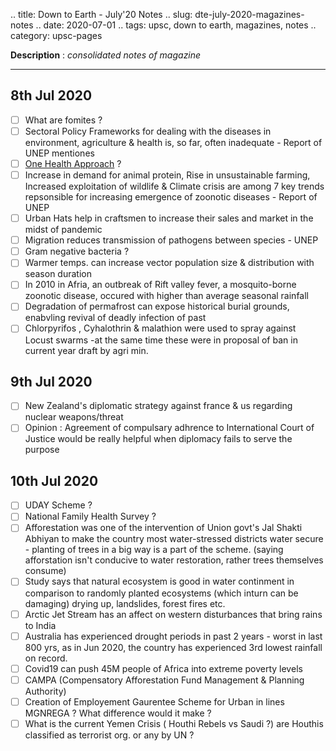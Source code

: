 .. title: Down to Earth - July'20  Notes
.. slug: dte-july-2020-magazines-notes
.. date: 2020-07-01 
.. tags: upsc, down to earth, magazines, notes
.. category: upsc-pages

**Description** : *consolidated notes of magazine*
<!-- TEASER_END -->

***


## 8th Jul 2020

- [ ] What are fomites ?
- [ ] Sectoral Policy Frameworks for dealing with the diseases in environment, agriculture & health is, so far, often inadequate - Report of UNEP mentiones
- [ ] [One Health Approach](https://www.who.int/news-room/q-a-detail/one-health) ? 
- [ ] Increase in demand for animal protein, Rise in unsustainable farming, Increased exploitation of wildlife & Climate crisis are among 7 key trends repsonsible for increasing emergence of zoonotic diseases - Report of UNEP
- [ ] Urban Hats help in craftsmen to increase their sales and market in the midst of pandemic
- [ ] Migration reduces transmission of pathogens between species - UNEP
- [ ] Gram negative bacteria ?
- [ ] Warmer temps. can increase vector population size & distribution with season duration
- [ ] In 2010 in Afria, an outbreak of Rift valley fever, a mosquito-borne zoonotic disease, occured with higher than average seasonal rainfall
- [ ] Degradation of permafrost can expose historical burial grounds, enabvling revival of deadly infection of past
- [ ] Chlorpyrifos , Cyhalothrin & malathion were used to spray against Locust swarms -at the same time these were in proposal of ban in current year draft by agri min.

## 9th Jul 2020

- [ ] New Zealand's diplomatic strategy against france & us regarding nuclear weapons/threat
- [ ] Opinion : Agreement of compulsary adhrence to International Court of Justice would be really helpful when diplomacy fails to serve the purpose

## 10th Jul 2020

- [ ] UDAY Scheme ?
- [ ] National Family Health Survey ?
- [ ] Afforestation was one of the intervention of Union govt's Jal Shakti Abhiyan to make the country most water-stressed districts water secure - planting of trees in a big way is a part of the scheme. (saying afforstation isn't conducive to water restoration, rather trees themselves consume)
- [ ] Study says that natural ecosystem is good in water continment in comparison to randomly planted ecosystems (which inturn can be damaging) drying up, landslides, forest fires etc.
- [ ] Arctic Jet Stream has an affect on western disturbances that bring rains to India
- [ ] Australia has experienced drought periods in past 2 years - worst in last 800 yrs, as in Jun 2020, the country has experienced 3rd lowest rainfall on record.
- [ ] Covid19 can push 45M people of Africa into extreme poverty levels
- [ ] CAMPA (Compensatory Afforestation Fund Management & Planning Authority)
- [ ] Creation of Employement Gaurentee Scheme for Urban in lines MGNREGA ? What difference would it make ? 
- [ ] What is the current Yemen Crisis ( Houthi Rebels vs Saudi ?) are Houthis classified as terrorist org. or any by UN ?